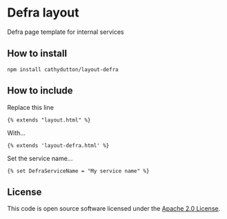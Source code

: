# Defra layout

Defra page template for internal services

## How to install

`npm install cathydutton/layout-defra`

## How to include

Replace this line 

`{% extends "layout.html" %}`

With...

`{% extends 'layout-defra.html' %}`

Set the service name... 

`{% set DefraServiceName = "My service name" %}`


## License

This code is open source software licensed under the [Apache 2.0 License]("http://www.apache.org/licenses/LICENSE-2.0.html").
